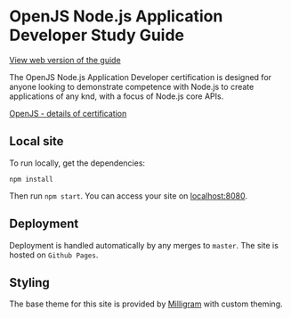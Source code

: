 # OpenJS Node.js Application Developer Study Guide

[View web version of the guide](https://nodestudyguide.com/)

The OpenJS Node.js Application Developer certification is designed for anyone looking to demonstrate competence with Node.js to create applications of any knd, with a focus of Node.js core APIs.

[OpenJS - details of certification](https://openjsf.org/certification/)

## Local site

To run locally, get the dependencies:

```
npm install
```

Then run `npm start`. You can access your site on [localhost:8080](http://localhost:8080).

## Deployment

Deployment is handled automatically by any merges to `master`. The site is hosted on `Github Pages`.

## Styling

The base theme for this site is provided by [Milligram](https://milligram.io) with custom theming.
